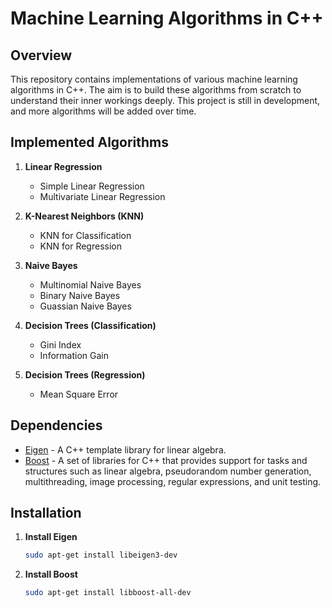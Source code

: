 # Machine Learning Algorithms in C++

## Overview

This repository contains implementations of various machine learning algorithms in C++. The aim is to build these algorithms from scratch to understand their inner workings deeply. This project is still in development, and more algorithms will be added over time.

## Implemented Algorithms

1. **Linear Regression**
    - Simple Linear Regression
    - Multivariate Linear Regression

2. **K-Nearest Neighbors (KNN)**
    - KNN for Classification
    - KNN for Regression

3. **Naive Bayes**
    - Multinomial Naive Bayes
    - Binary Naive Bayes
    - Guassian Naive Bayes
4. **Decision Trees (Classification)**
    - Gini Index
    - Information Gain
5. **Decision Trees (Regression)**
    - Mean Square Error
## Dependencies

- [Eigen](http://eigen.tuxfamily.org/dox/GettingStarted.html) - A C++ template library for linear algebra.
- [Boost](https://www.boost.org/) - A set of libraries for C++ that provides support for tasks and structures such as linear algebra, pseudorandom number generation, multithreading, image processing, regular expressions, and unit testing.

## Installation

1. **Install Eigen**

    ```sh
    sudo apt-get install libeigen3-dev
    ```

2. **Install Boost**

    ```sh
    sudo apt-get install libboost-all-dev
    ```



